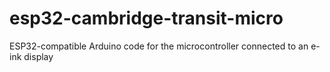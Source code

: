 # esp32-cambridge-transit-micro

ESP32-compatible Arduino code for the microcontroller connected to an e-ink display

